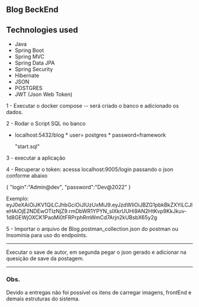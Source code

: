 ## Blog BeckEnd

## Technologies used

- Java
- Spring Boot
- Spring MVC
- Spring Data JPA
- Spring Security
- Hibernate
- JSON
- POSTGRES
- JWT (Json Web Token)

1 - Executar o docker compose -- será criado o banco e adicionado os dados.

2 - Rodar o Script SQL no banco  
* localhost:5432/blog * user= postgres * password=framework

     "start.sql"

3 - executar a aplicação

4 - Recuperar o token:
acessa localhost:9005/login passando o json conforme abaixo

{
"login":"Admin@dev",
"password":"Dev@2022"
}

Exemplo:
eyJ0eXAiOiJKV1QiLCJhbGciOiJIUzUxMiJ9.eyJzdWIiOiJBZG1pbkBkZXYiLCJleHAiOjE2NDEwOTIzNjZ9.rmDbWR1YPYN_slXkrUUHi9AN2HtKvp9KkJkuv-1d8GEWjOXCK1PaoMi0tFRPrphRmWmCd7Arjn2kUBsbX65y2g

5 - Importar o arquivo de Blog.postman_collection.json do postman ou Insominia para uso do endpoints.

***
Executar o save de autor, em segunda pegar o json gerado e adicionar na quesição de save da postagem.
***

### Obs.

Devido a entregas não foi possível os itens de carregar imagens, frontEnd e demais estruturas do sistema. 











